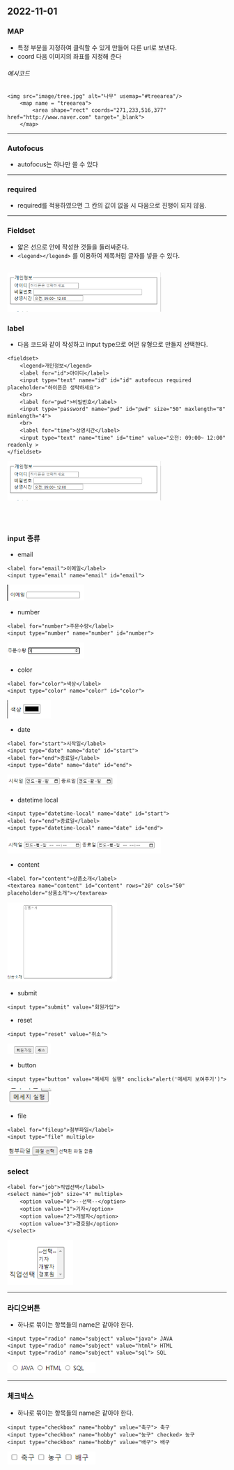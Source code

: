 2022-11-01
------------------------

### MAP
- 특정 부분을 지정하여 클릭할 수 있게 만들어 다른 url로 보낸다.
- coord 다음 이미지의 좌표를 지정해 준다
###### 예시코드
```
<img src="image/tree.jpg" alt="나무" usemap="#treearea"/>
    <map name = "treearea">
        <area shape="rect" coords="271,233,516,377" href="http://www.naver.com" target="_blank">
    </map>
```
-------------------------
### Autofocus
- autofocus는 하나만 쓸 수 있다
-------------------------
### required
- required를 적용하였으면 그 칸의 값이 없을 시 다음으로 진행이 되지 않음.
-------------------------
### Fieldset
- 얇은 선으로 안에 작성한 것들을 둘러싸준다.
- ```<legend></legend>``` 를 이용하여 제목처럼 글자를 넣을 수 있다.

<img src="images\2022-11-01\fieldset.png" width="70%" height="40%" alt="실행코드" text-align: center></img>   
-------------------------

### label
- 다음 코드와 같이 작성하고 input type으로 어떤 유형으로 만들지 선택한다.
```
<fieldset>
    <legend>개인정보</legend>
    <label for="id">아이디</label>
    <input type="text" name="id" id="id" autofocus required placeholder="하이픈은 생략하세요"> 
    <br>
    <label for="pwd">비밀번호</label>
    <input type="password" name="pwd" id="pwd" size="50" maxlength="8" minlength="4">
    <br>
    <label for="time">상영시간</label>
    <input type="text" name="time" id="time" value="오전: 09:00~ 12:00" readonly >
</fieldset>
```
<img src="images\2022-11-01\fieldset.png" width="70%" height="40%" alt="실행코드" text-align: center></img>  

<br><br>

### input 종류
- email
```
<label for="email">이메일</label>
<input type="email" name="email" id="email">
```
<img src="images\2022-11-01\email.png" width="35%" height="40%" alt="실행코드" text-align: center></img> 
- number
```
<label for="number">주문수량</label>
<input type="number" name="number" id="number">
```
<img src="images\2022-11-01\number.png" width="35%" height="40%" alt="실행코드" text-align: center></img> 
- color
```
<label for="color">색상</label>
<input type="color" name="color" id="color">
```
<img src="images\2022-11-01\color.png" width="20%" height="40%" alt="실행코드" text-align: center></img> 
- date
```
<label for="start">시작일</label>
<input type="date" name="date" id="start">
<label for="end">종료일</label>
<input type="date" name="date" id="end">
```
<img src="images\2022-11-01\date.png" width="50%" height="40%" alt="실행코드" text-align: center></img>  

- datetime local
```
<input type="datetime-local" name="date" id="start">
<label for="end">종료일</label>
<input type="datetime-local" name="date" id="end">
```
<img src="images\2022-11-01\datetimelocal.png" width="70%" height="40%" alt="실행코드" text-align: center></img> 

- content
```
<label for="content">상품소개</label>
<textarea name="content" id="content" rows="20" cols="50" placeholder="상품소개"></textarea>
```
<img src="images\2022-11-01\content.png" width="50%" height="40%" alt="실행코드" text-align: center></img> 

- submit
```
<input type="submit" value="회원가입">
```
- reset
```
<input type="reset" value="취소">
```
<img src="images\2022-11-01\submit and reset.png" width="20%" height="40%" alt="실행코드" text-align: center></img>

- button
```
<input type="button" value="메세지 실행" onclick="alert('메세지 보여주기')">
```
<img src="images\2022-11-01\button.png" width="20%" height="40%" alt="실행코드" text-align: center></img>

- file
```
<label for="fileup">첨부파일</label>
<input type="file" multiple>
```
<img src="images\2022-11-01\file.png" width="40%" height="40%" alt="실행코드" text-align: center></img>

### select
```
<label for="job">직업선택</label>
<select name="job" size="4" multiple>
    <option value="0">--선택--</option>
    <option value="1">기자</option>
    <option value="2">개발자</option>
    <option value="3">경호원</option>
</select>
```
<img src="images\2022-11-01\select.png" width="30%" height="40%" alt="실행코드" text-align: center></img>  

-------------------------
### 라디오버튼
- 하나로 묶이는 항목들의 name은 같아야 한다.
```
<input type="radio" name="subject" value="java"> JAVA 
<input type="radio" name="subject" value="html"> HTML
<input type="radio" name="subject" value="sql"> SQL
```
<img src="images\2022-11-01\라디오버튼.png" width="40%" height="40%" alt="실행코드" text-align: center></img>  

-------------------------
### 체크박스
- 하나로 묶이는 항목들의 name은 같아야 한다.
```
<input type="checkbox" name="hobby" value="축구"> 축구
<input type="checkbox" name="hobby" value="농구" checked> 농구
<input type="checkbox" name="hobby" value="배구"> 배구
```
<img src="images\2022-11-01\체크박스.png" width="40%" height="40%" alt="실행코드" text-align: center></img> 